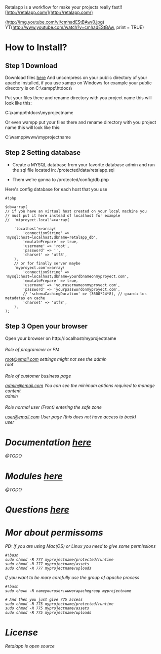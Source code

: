 Retalapp is a workflow for make your projects really fast!!
[http://retalapp.com/](http://retalapp.com/)

[(http://img.youtube.com/vi/cmhadEStBAw/0.jpg)](http://www.youtube.com/watch?v=cmhadEStBAw)
YT(http://www.youtube.com/watch?v=cmhadEStBAw, print = TRUE)

# How to Install? #

## Step 1 Download ##
Download files [here](http://retalapp.com/uploads/retalapp.zip)
And uncompress on your public directory of your apache installed, if you use xampp on Windows for example your public directory is on C:\\xampp\htdocs\

Put your files there and rename directory with you project name this will look like this:

C:\\xampp\htdocs\myprojectname

Or even wampp
put your files there and rename directory with you project name this will look like this:

C:\\wampp\www\myprojectname


## Step 2 Setting database ##
- Create a MYSQL database from your favorite database admin and run the sql file located in:
/protected/data/retalapp.sql 

- Them we're gonna to 
/protected/config/db.php

Here's config database for each host that you use
```
#!php

$db=array(
// if you have an virtual host created on your local machine you
// must put it here instead of localhost for example
// 	'miproyect.local'=>array(
	
    'localhost'=>array(
        'connectionString' => 'mysql:host=localhost;dbname=retalapp_db',
        'emulatePrepare' => true,
        'username' => 'root',
        'password' => '',
        'charset' => 'utf8',
    ),
    // or for finally server maybe
    'myproyect.com'=>array(
        'connectionString' => 'mysql:host=localhost;dbname=yourdbnameonmyproyect.com',
        'emulatePrepare' => true,
        'username' => 'yourusernameonmyproyect.com',
        'password' => 'yourpasswordonmyproyect.com',
        // 'schemaCachingDuration' => (3600*24*8), // guarda los metadatas en cache
        'charset' => 'utf8',
    ),
);

```


## Step 3 Open your browser ##
Open your browser on http://localhost/myprojectname 


<h6> Role of programmer or PM

root@email.com <em style = "text-muted"> settings might not see the admin <br> 
root <br> 

<h6> Role of customer business page

admin@email.com <em style = "text-muted"> You can see the minimum options required to manage content <br> 
admin <br> 

<h6> Role normal user (Front) entering the safe zone

user@email.com <em style = "text-muted"> User page (this does not have access to back) <br> 
user <br>

# Documentation [here](http://retalapp.com/doc) #
@TODO

# Modules [here](http://retalapp.com/modules) #
@TODO

# Questions [here](https://stackoverflow.com/questions) #

# Mor about permissoms #


PD: If you are using Mac(OS) or Linux you need to give some permissions
```
#!bash
sudo chmod -R 777 myprojectname/protected/runtime 
sudo chmod -R 777 myprojectname/assets
sudo chmod -R 777 myprojectname/uploads
```


If you want to be more carefully use the group of apache process
```
#!bash
sudo chown -R nameyouruser:wwworapachegroup myprojectname

# And then you just give 775 access 
sudo chmod -R 775 myprojectname/protected/runtime 
sudo chmod -R 775 myprojectname/assets
sudo chmod -R 775 myprojectname/uploads
```


# License #
Retalapp is open source
